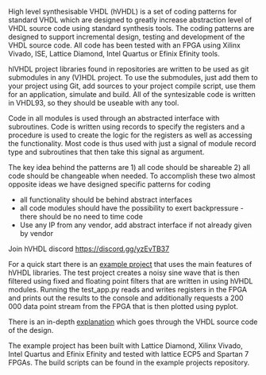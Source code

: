 High level synthesisable VHDL (hVHDL) is a set of coding patterns for standard VHDL which are designed to greatly increase abstraction level of VHDL source code using standard synthesis tools. The coding patterns are designed to support incremental design, testing and development of the VHDL source code. All code has been tested with an FPGA using Xilinx Vivado, ISE, Lattice Diamond, Intel Quartus or Efinix Efinity tools.

hlVHDL project libraries found in repositories are written to be used as git submodules in any (V)HDL project. To use the submodules, just add them to your project using Git, add sources to your project compile script, use them for an application, simulate and build. All of the syntesizable code is written in VHDL93, so they should be useable with any tool.

Code in all modules is used through an abstracted interface with subroutines. Code is written using records to specify the registers and a procedure is used to create the logic for the registers as well as accessing the functionality. Most code is thus used with just a signal of module record type and subroutines that then take this signal as argument.

The key idea behind the patterns are 1) all code should be shareable 2) all code should be changeable when needed.
To accomplish these two almost opposite ideas we have designed specific patterns for coding 
   - all functionality should be behind abstract interfaces
   - all code modules should have the possibility to exert backpressure - there should be no need to time code
   - Use any IP from any vendor, add abstract interface if not already given by vendor 

Join hVHDL discord https://discord.gg/yzEvTB37

For a quick start there is an [example project](https://github.com/hVHDL/hVHDL_example_project) that uses the main features of hVHDL libraries. The test project creates a noisy sine wave that is then filtered using fixed and floating point filters that are written in using hVHDL modules. Running the test_app.py reads and writes registers in the FPGA and prints out the results to the console and additionally requests a 200 000 data point stream from the FPGA that is then plotted using pyplot.

There is an in-depth [explanation](https://hvhdl.readthedocs.io/en/latest/hvhdl_example_project/hvhdl_example_project.html) which goes through the VHDL source code of the design.

The example project has been built with Lattice Diamond, Xilinx Vivado, Intel Quartus and Efinix Efinity and tested with lattice ECP5 and Spartan 7 FPGAs. The build scripts can be found in the example projects repository.
